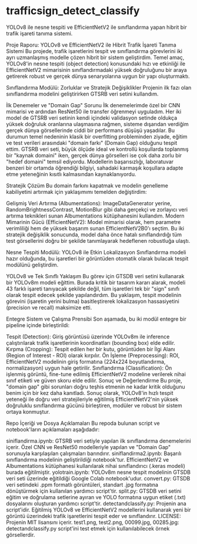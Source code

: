 # trafficsign_detect_classify
YOLOv8 ile nesne tespiti ve EfficientNetV2 ile sınıflandırma yapan hibrit bir trafik işareti tanıma sistemi.

Proje Raporu: YOLOv8 ve EfficientNetV2 ile Hibrit Trafik İşareti Tanıma Sistemi
Bu projede, trafik işaretlerini tespit ve sınıflandırma görevlerini iki ayrı uzmanlaşmış modelle çözen hibrit bir sistem geliştirdim. Temel amaç, YOLOv8'in nesne tespiti (object detection) konusundaki hızı ve etkinliği ile EfficientNetV2 mimarisinin sınıflandırmadaki yüksek doğruluğunu bir araya getirerek robust ve gerçek dünya senaryolarına uygun bir yapı oluşturmaktı.

Sınıflandırma Modülü: Zorluklar ve Stratejik Değişiklikler
Projenin ilk fazı olan sınıflandırma modelini geliştirirken GTSRB veri setini kullandım.

İlk Denemeler ve "Domain Gap" Sorunu
İlk denemelerimde özel bir CNN mimarisi ve ardından ResNet50 ile transfer öğrenmeyi uyguladım. Her iki model de GTSRB veri setinin kendi içindeki validasyon setinde oldukça yüksek doğruluk oranlarına ulaşmasına rağmen, sisteme dışarıdan verdiğim gerçek dünya görsellerinde ciddi bir performans düşüşü yaşadılar. Bu durumun temel nedeninin klasik bir overfitting probleminden ziyade, eğitim ve test verileri arasındaki "domain farkı" (Domain Gap) olduğunu tespit ettim. GTSRB veri seti, büyük ölçüde ideal ve kontrollü koşullarda toplanmış bir "kaynak domaini" iken, gerçek dünya görselleri ise çok daha zorlu bir "hedef domaini" temsil ediyordu. Modellerin başarısızlığı, laboratuvar benzeri bir ortamda öğrendiği bilgiyi, sahadaki karmaşık koşullara adapte etme yeteneğinin kısıtlı kalmasından kaynaklanıyordu.

Stratejik Çözüm
Bu domain farkını kapatmak ve modelin genelleme kabiliyetini artırmak için yaklaşımımı temelden değiştirdim:

Gelişmiş Veri Artırma (Albumentations): ImageDataGenerator yerine, RandomBrightnessContrast, MotionBlur gibi daha gerçekçi ve zorlayıcı veri artırma teknikleri sunan Albumentations kütüphanesini kullandım.
Modern Mimarinin Gücü (EfficientNetV2): Model mimarisi olarak, hem parametre verimliliği hem de yüksek başarım sunan EfficientNetV2B0'ı seçtim.
Bu iki stratejik değişiklik sonucunda, model daha önce hatalı sınıflandırdığı tüm test görsellerini doğru bir şekilde tanımlayarak hedeflenen robustluğa ulaştı.

Nesne Tespiti Modülü: YOLOv8 ile Etkin Lokalizasyon
Sınıflandırma modeli hazır olduğunda, bu işaretleri bir görüntüden otomatik olarak bulacak tespit modülünü geliştirdim.

YOLOv8 ve Tek Sınıflı Yaklaşım
Bu görev için GTSDB veri setini kullanarak bir YOLOv8m modeli eğittim. Burada kritik bir tasarım kararı alarak, modeli 43 farklı işareti tanıyacak şekilde değil, tüm işaretleri tek bir "sign" sınıfı olarak tespit edecek şekilde yapılandırdım. Bu yaklaşım, tespit modelinin görevini (işaretin yerini bulma) basitleştirerek lokalizasyon hassasiyetini (precision ve recall) maksimize etti.

Entegre Sistem ve Çalışma Prensibi
Son aşamada, bu iki modül entegre bir pipeline içinde birleştirildi:

Tespit (Detection): Giriş görüntüsü üzerinde YOLOv8m ile inference çalıştırılarak trafik işaretlerinin koordinatları (bounding box) elde edilir.
Kırpma (Cropping): Tespit edilen her bir kutu, görüntüden bir İlgi Alanı (Region of Interest - ROI) olarak kırpılır.
Ön İşleme (Preprocessing): ROI, EfficientNetV2 modelinin giriş formatına (224x224 boyutlandırma, normalizasyon) uygun hale getirilir.
Sınıflandırma (Classification): Ön işlenmiş görüntü, fine-tune edilmiş EfficientNetV2 modeline verilerek nihai sınıf etiketi ve güven skoru elde edilir.
Sonuç ve Değerlendirme
Bu proje, "domain gap" gibi sorunları doğru teşhis etmenin ne kadar kritik olduğunu benim için bir kez daha kanıtladı. Sonuç olarak, YOLOv8'in hızlı tespit yeteneği ile doğru veri stratejileriyle eğitilmiş EfficientNetV2'nin yüksek doğruluklu sınıflandırma gücünü birleştiren, modüler ve robust bir sistem ortaya konmuştur.

Repo İçeriği ve Dosya Açıklamaları
Bu repoda bulunan script ve notebook'ların açıklamaları aşağıdadır:

siniflandirma.ipynb: GTSRB veri setiyle yapılan ilk sınıflandırma denemelerini içerir. Özel CNN ve ResNet50 modelleriyle yapılan ve "Domain Gap" sorunuyla karşılaşılan çalışmaları barındırır.
siniflandirma2.ipynb: Başarılı sınıflandırma modelinin geliştirildiği notebook'tur. EfficientNetV2 ve Albumentations kütüphanesi kullanılarak nihai sınıflandırıcı (.keras modeli) burada eğitilmiştir.
yolotrain.ipynb: YOLOv8m nesne tespit modelinin GTSDB veri seti üzerinde eğitildiği Google Colab notebook'udur.
convert.py: GTSDB veri setindeki .ppm formatlı görüntüleri, standart .jpg formatına dönüştürmek için kullanılan yardımcı script'tir.
split.py: GTSDB veri setini eğitim ve doğrulama setlerine ayıran ve YOLO formatına uygun etiket (.txt) dosyalarını oluşturan yardımcı script'tir.
detectandclassify.py: Projenin ana script'idir. Eğitilmiş YOLOv8 ve EfficientNetV2 modellerini kullanarak yeni bir görüntü üzerindeki trafik işaretlerini tespit eder ve sınıflandırır.
LICENSE: Projenin MIT lisansını içerir.
test1.png, test2.png, 00099.jpg, 00285.jpg: detectandclassify.py script'ini test etmek için kullanılabilecek örnek görsellerdir.
